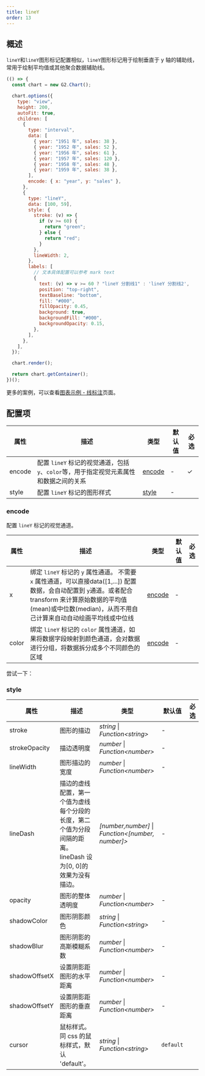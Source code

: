 ```yaml
---
title: lineY
order: 13
---
```


## 概述

`lineY`和`lineY`图形标记配置相似，`lineY`图形标记用于绘制垂直于 y 轴的辅助线，常用于绘制平均值或其他聚合数据辅助线。

```js | ob
(() => {
  const chart = new G2.Chart();

  chart.options({
    type: "view",
    height: 200,
    autoFit: true,
    children: [
      {
        type: "interval",
        data: [
          { year: "1951 年", sales: 38 },
          { year: "1952 年", sales: 52 },
          { year: "1956 年", sales: 61 },
          { year: "1957 年", sales: 120 },
          { year: "1958 年", sales: 48 },
          { year: "1959 年", sales: 38 },
        ],
        encode: { x: "year", y: "sales" },
      },
      {
        type: "lineY",
        data: [100, 59],
        style: {
          stroke: (v) => {
            if (v >= 60) {
              return "green";
            } else {
              return "red";
            }
          },
          lineWidth: 2,
        },
        labels: [
          // 文本具体配置可以参考 mark text
          {
            text: (v) => v >= 60 ? "lineY 分割线1" : 'lineY 分割线2',
            position: "top-right",
            textBaseline: "bottom",
            fill: "#000",
            fillOpacity: 0.45,
            background: true,
            backgroundFill: "#000",
            backgroundOpacity: 0.15,
          },
        ],
      },
    ],
  });

  chart.render();

  return chart.getContainer();
})();
```

更多的案例，可以查看[图表示例 - 线标注](/examples#annotation-line)页面。

## 配置项

| 属性       | 描述                                                                                               | 类型                      | 默认值                 | 必选 |
| ---------- | -------------------------------------------------------------------------------------------------- | ------------------------- | ---------------------- | ---- |
| encode     | 配置 `lineY` 标记的视觉通道，包括`y`、`color`等，用于指定视觉元素属性和数据之间的关系 | [encode](#encode)         | -                      | ✓    |
| style      | 配置 `lineY` 标记的图形样式                                                                         | [style](#style)           | -                      |      |

### encode

配置 `lineY` 标记的视觉通道。

| 属性  | 描述                                                                                                                                        | 类型                          | 默认值 | 必选 |
| ----- | ------------------------------------------------------------------------------------------------------------------------------------------- | ----------------------------- | ------ | ---- |
| x     | 绑定 `lineY` 标记的 `y` 属性通道。 不需要 `x` 属性通道，可以直接data([1,...]) 配置数据，会自动配置到 `y`通道。或者配合 transform 来计算原始数据的平均值(mean)或中位数(median)，从而不用自己计算来自动自动绘画平均线或中位线                                            | [encode](/manual/core/encode) | -      |     |
| color | 绑定 `lineY` 标记的 `color` 属性通道，如果将数据字段映射到颜色通道，会对数据进行分组，将数据拆分成多个不同颜色的区域 | [encode](/manual/core/encode) | -      |      |

尝试一下：

<Playground path="style/annotation/line/demo/interval-mean-line.ts" rid="lineY-mean"></playground>

### style

| 属性           | 描述                                                                                                          | 类型                                              | 默认值                         | 必选  |
| -------------- | ------------------------------------------------------------------------------------------------------------- | ------------------------------------------------- | ------------------------------ |-------|
| stroke         | 图形的描边                                                                                                    | _string_ \| _Function\<string\>_                    | -                              |       |
| strokeOpacity  | 描边透明度                                                                                                    | _number_ \| _Function\<number\>_                    | -                              |       |
| lineWidth      | 图形描边的宽度                                                                                                | _number_ \| _Function\<number\>_                    | -                              |       |
| lineDash       | 描边的虚线配置，第一个值为虚线每个分段的长度，第二个值为分段间隔的距离。lineDash 设为[0, 0]的效果为没有描边。 | _[number,number]_ \| _Function\<[number, number]\>_ | -                              |       |
| opacity        | 图形的整体透明度                                                                                              | _number_ \| _Function\<number\>_                    | -                              |       |
| shadowColor    | 图形阴影颜色                                                                                                  | _string_ \| _Function\<string\>_                    | -                              |       |
| shadowBlur     | 图形阴影的高斯模糊系数                                                                                        | _number_ \| _Function\<number\>_                    | -                              |       |
| shadowOffsetX  | 设置阴影距图形的水平距离                                                                                      | _number_ \| _Function\<number\>_                    | -                              |       |
| shadowOffsetY  | 设置阴影距图形的垂直距离                                                                                      | _number_ \| _Function\<number\>_                    | -                              |       |
| cursor         | 鼠标样式。同 css 的鼠标样式，默认 'default'。                                                                 | _string_ \| _Function\<string\>_                    | `default`                      |       |
